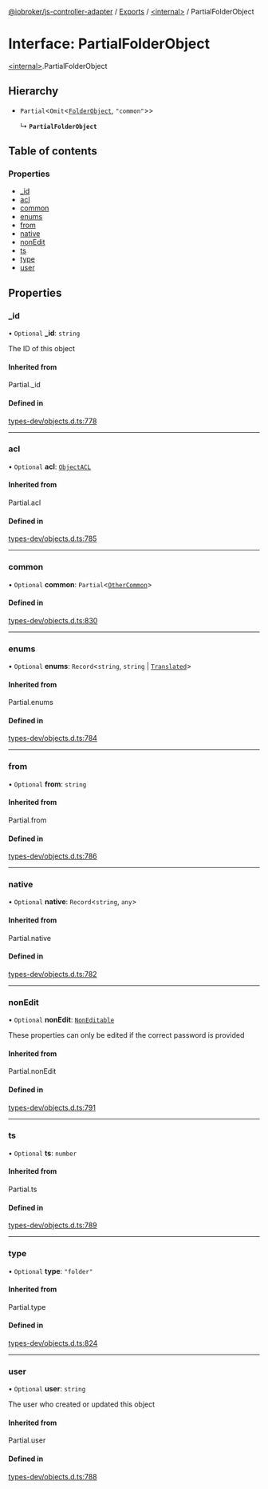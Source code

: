 [@iobroker/js-controller-adapter](../README.md) / [Exports](../modules.md) / [\<internal\>](../modules/internal_.md) / PartialFolderObject

# Interface: PartialFolderObject

[\<internal\>](../modules/internal_.md).PartialFolderObject

## Hierarchy

- `Partial`\<`Omit`\<[`FolderObject`](internal_.FolderObject.md), ``"common"``\>\>

  ↳ **`PartialFolderObject`**

## Table of contents

### Properties

- [\_id](internal_.PartialFolderObject.md#_id)
- [acl](internal_.PartialFolderObject.md#acl)
- [common](internal_.PartialFolderObject.md#common)
- [enums](internal_.PartialFolderObject.md#enums)
- [from](internal_.PartialFolderObject.md#from)
- [native](internal_.PartialFolderObject.md#native)
- [nonEdit](internal_.PartialFolderObject.md#nonedit)
- [ts](internal_.PartialFolderObject.md#ts)
- [type](internal_.PartialFolderObject.md#type)
- [user](internal_.PartialFolderObject.md#user)

## Properties

### \_id

• `Optional` **\_id**: `string`

The ID of this object

#### Inherited from

Partial.\_id

#### Defined in

[types-dev/objects.d.ts:778](https://github.com/ioBroker/ioBroker.js-controller/blob/74044f09/packages/types-dev/objects.d.ts#L778)

___

### acl

• `Optional` **acl**: [`ObjectACL`](internal_.ObjectACL.md)

#### Inherited from

Partial.acl

#### Defined in

[types-dev/objects.d.ts:785](https://github.com/ioBroker/ioBroker.js-controller/blob/74044f09/packages/types-dev/objects.d.ts#L785)

___

### common

• `Optional` **common**: `Partial`\<[`OtherCommon`](internal_.OtherCommon.md)\>

#### Defined in

[types-dev/objects.d.ts:830](https://github.com/ioBroker/ioBroker.js-controller/blob/74044f09/packages/types-dev/objects.d.ts#L830)

___

### enums

• `Optional` **enums**: `Record`\<`string`, `string` \| [`Translated`](../modules/internal_.md#translated)\>

#### Inherited from

Partial.enums

#### Defined in

[types-dev/objects.d.ts:784](https://github.com/ioBroker/ioBroker.js-controller/blob/74044f09/packages/types-dev/objects.d.ts#L784)

___

### from

• `Optional` **from**: `string`

#### Inherited from

Partial.from

#### Defined in

[types-dev/objects.d.ts:786](https://github.com/ioBroker/ioBroker.js-controller/blob/74044f09/packages/types-dev/objects.d.ts#L786)

___

### native

• `Optional` **native**: `Record`\<`string`, `any`\>

#### Inherited from

Partial.native

#### Defined in

[types-dev/objects.d.ts:782](https://github.com/ioBroker/ioBroker.js-controller/blob/74044f09/packages/types-dev/objects.d.ts#L782)

___

### nonEdit

• `Optional` **nonEdit**: [`NonEditable`](internal_.NonEditable.md)

These properties can only be edited if the correct password is provided

#### Inherited from

Partial.nonEdit

#### Defined in

[types-dev/objects.d.ts:791](https://github.com/ioBroker/ioBroker.js-controller/blob/74044f09/packages/types-dev/objects.d.ts#L791)

___

### ts

• `Optional` **ts**: `number`

#### Inherited from

Partial.ts

#### Defined in

[types-dev/objects.d.ts:789](https://github.com/ioBroker/ioBroker.js-controller/blob/74044f09/packages/types-dev/objects.d.ts#L789)

___

### type

• `Optional` **type**: ``"folder"``

#### Inherited from

Partial.type

#### Defined in

[types-dev/objects.d.ts:824](https://github.com/ioBroker/ioBroker.js-controller/blob/74044f09/packages/types-dev/objects.d.ts#L824)

___

### user

• `Optional` **user**: `string`

The user who created or updated this object

#### Inherited from

Partial.user

#### Defined in

[types-dev/objects.d.ts:788](https://github.com/ioBroker/ioBroker.js-controller/blob/74044f09/packages/types-dev/objects.d.ts#L788)

